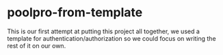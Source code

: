 # poolpro-from-template
This is our first attempt at putting this project all together, we used a template for authentication/authorization so we could focus on writing the rest of it on our own. 
